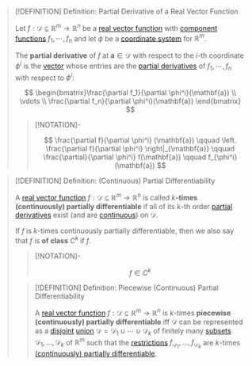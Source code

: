 >[!DEFINITION] Definition: Partial Derivative of a Real Vector Function
>
>Let $f: \mathcal{D} \subseteq \mathbb{R}^m \to \mathbb{R}^n$ be a [real vector function](../Real%20Vector%20Function.md) with [component functions](../Real%20Vector%20Function.md) $f_1,\cdots,f_n$ and let $\phi$ be a [coordinate system](../../../../../Geometry/Euclidean%20Geometry/Euclidean%20Space/Coordinate%20Systems/index.md) for $\mathbb{R}^m$.
>
>The **partial derivative** of $f$ at $\mathbf{a} \in \mathcal{D}$ with respect to the $i$-th coordinate $\phi^i$ is the [vector](../../../../../Algebra/Linear%20Algebra/Matrices/Row%20and%20Column%20Vectors/Real%20Vectors/Real%20Vector.md) whose entries are the [partial derivatives](../Scalar%20Fields/Differentiation/Partial%20Derivatives%20of%20Real%20Scalar%20Fields.md) of $f_1,\cdots,f_n$ with respect to $\phi^i$:
>
>$$
>\begin{bmatrix}\frac{\partial f_1}{\partial \phi^i}(\mathbf{a}) \\ \vdots \\ \frac{\partial f_n}{\partial \phi^i}(\mathbf{a}) \end{bmatrix}
>$$
>
>>[!NOTATION]-
>>
>>$$
>>\frac{\partial f}{\partial \phi^i} (\mathbf{a}) \qquad \left. \frac{\partial f}{\partial \phi^i} \right|_{\mathbf{a}}  \qquad \frac{\partial}{\partial \phi^i} f(\mathbf{a}) \qquad f_{\phi^i} (\mathbf{a})
>>$$
>>
>

>[!DEFINITION] Definition: (Continuous) Partial Differentiability
>
>A [real vector function](../Real%20Vector%20Function.md) $f: \mathcal{D} \subseteq \mathbb{R}^m \to \mathbb{R}^n$ is called $k$**-times (continuously) partially differentiable** if all of its $k$-th order [partial derivatives](Partial%20Derivatives%20of%20Real%20Vector%20Functions.md) exist (and are [continuous](../Continuity%20of%20Real%20Vector%20Functions.md)) on $\mathcal{D}$. 
>
>If $f$ is $k$-times continuously partially differentiable, then we also say that $f$ is **of class** $C^k$ if $f$.
>
>>[!NOTATION]-
>>
>>$$
>>f \in C^k
>>$$
>>
>
>>[!DEFINITION] Definition: Piecewise (Continuous) Partial Differentiability
>>
>>A [real vector function](../Real%20Vector%20Function.md) $f: \mathcal{D} \subseteq \mathbb{R}^m \to \mathbb{R}^n$ is $k$-times **piecewise (continuously) partially differentiable** iff $\mathcal{D}$ can be represented as a [disjoint](../../../../../Set%20Theory/Disjoint%20Sets.md) [union](../../../../../Set%20Theory/Operations%20with%20Sets/Union.md) $\mathcal{D} = \mathcal{D}_1 \cup \cdots \cup \mathcal{D}_k$ of finitely many [subsets](../../../../../Set%20Theory/Subset.md) $\mathcal{D}_1, \dotsc, \mathcal{D}_k$ of $\mathbb{R}^m$ such that the [restrictions](../../../Functions/Restriction.md) $f_{\mathcal{D}_1}, \dotsc, f_{\mathcal{D}_k}$ are $k$-times [(continuously) partially differentiable](Partial%20Derivatives%20of%20Real%20Vector%20Functions.md).
>>
>

